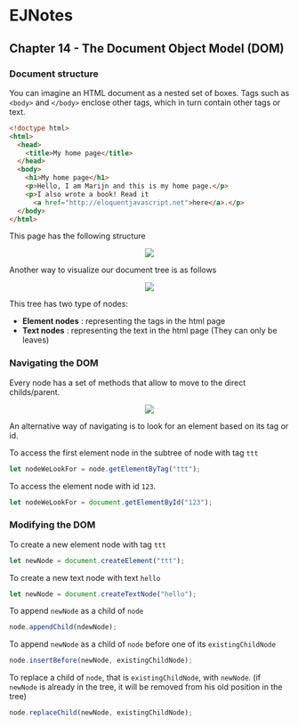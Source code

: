 # EJNotes

## Chapter 14 - The Document Object Model (DOM)

### Document structure

You can imagine an HTML document as a nested set of boxes. 
Tags such as `<body>` and `</body>` enclose other tags, which in turn contain other tags or text.

```html
<!doctype html>
<html>
  <head>
    <title>My home page</title>
  </head>
  <body>
    <h1>My home page</h1>
    <p>Hello, I am Marijn and this is my home page.</p>
    <p>I also wrote a book! Read it
      <a href="http://eloquentjavascript.net">here</a>.</p>
  </body>
</html>
```

This page has the following structure

<p align="center">
  <img src="https://eloquentjavascript.net/img/html-boxes.svg">
</p>

Another way to visualize our document tree is as follows

<p align="center">
  <img src="https://eloquentjavascript.net/img/html-tree.svg">
</p>

This tree has two type of nodes:

- **Element nodes** : representing the tags in the html page 
- **Text nodes** : representing the text in the html page (They can only be leaves)

### Navigating the DOM

Every node has a set of methods that allow to move to the direct childs/parent.

<p align="center">
  <img src="https://eloquentjavascript.net/img/html-links.svg">
</p>

An alternative way of navigating is to look for an element based on its tag or id.

To access the first element node in the subtree of node with tag `ttt`

```javascript 
let nodeWeLookFor = node.getElementByTag("ttt");
```

To access the element node with id `123`.

```javascript
let nodeWeLookFor = document.getElementById("123");
```

### Modifying the DOM

To create a new element node with tag `ttt`

```javascript
let newNode = document.createElement("ttt");
```

To create a new text node with text `hello`

```javascript
let newNode = document.createTextNode("hello");
```

To append `newNode` as a child of `node`

```javascript
node.appendChild(ndewNode);
```

To append `newNode` as a child of `node` before one of its `existingChildNode`

```javascript
node.insertBefore(newNode, existingChildNode);
```

To replace a child of `node`, that is `existingChildNode`, with `newNode`. 
(if `newNode` is already in the tree, it will be removed from his old position in the tree) 

```javascript
node.replaceChild(newNode, existingChildNode);
```



